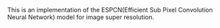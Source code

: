 This is an implementation of the ESPCN(Efficient Sub Pixel Convolution Neural Network) model for image super resolution.
